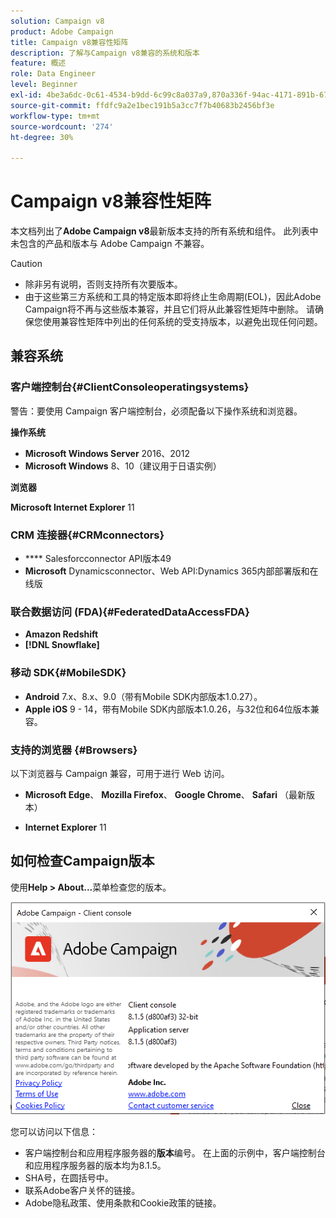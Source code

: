 ```yaml
---
solution: Campaign v8
product: Adobe Campaign
title: Campaign v8兼容性矩阵
description: 了解与Campaign v8兼容的系统和版本
feature: 概述
role: Data Engineer
level: Beginner
exl-id: 4be3a6dc-0c61-4534-b9dd-6c99c8a037a9,870a336f-94ac-4171-891b-67614feef6ef,bebdd930-c7f6-4629-a489-3c704b33f058,d493e613-eb61-43b1-9c6d-1bd881af0734
source-git-commit: ffdfc9a2e1bec191b5a3cc7f7b40683b2456bf3e
workflow-type: tm+mt
source-wordcount: '274'
ht-degree: 30%

---
```


# Campaign v8兼容性矩阵

本文档列出了&#x200B;**Adobe Campaign v8**&#x200B;最新版本支持的所有系统和组件。 此列表中未包含的产品和版本与 Adobe Campaign 不兼容。

>[!CAUTION]
>
>* 除非另有说明，否则支持所有次要版本。
>* 由于这些第三方系统和工具的特定版本即将终止生命周期(EOL)，因此Adobe Campaign将不再与这些版本兼容，并且它们将从此兼容性矩阵中删除。 请确保您使用兼容性矩阵中列出的任何系统的受支持版本，以避免出现任何问题。


## 兼容系统

### 客户端控制台{#ClientConsoleoperatingsystems}

警告：要使用 Campaign 客户端控制台，必须配备以下操作系统和浏览器。

**操作系统**

* **Microsoft Windows Server** 2016、2012
* **Microsoft Windows**  8、10（建议用于日语实例）

**浏览器**

**Microsoft Internet Explorer**  11

### CRM 连接器{#CRMconnectors}

* **** Salesforcconnector API版本49
* **Microsoft** Dynamicsconnector、Web API:Dynamics 365内部部署版和在线版

### 联合数据访问 (FDA){#FederatedDataAccessFDA}

* **Amazon Redshift**
* **[!DNL Snowflake]**

### 移动 SDK{#MobileSDK}

* **Android** 7.x、8.x、9.0（带有Mobile SDK内部版本1.0.27）。
* **Apple iOS**  9 - 14，带有Mobile SDK内部版本1.0.26，与32位和64位版本兼容。

### 支持的浏览器 {#Browsers}

以下浏览器与 Campaign 兼容，可用于进行 Web 访问。

* **Microsoft Edge**、 **Mozilla Firefox**、 **Google Chrome**、 **Safari** （最新版本）

* **Internet Explorer** 11

## 如何检查Campaign版本

使用&#x200B;**Help > About...**&#x200B;菜单检查您的版本。

![](assets/ac-version.png)

您可以访问以下信息：

* 客户端控制台和应用程序服务器的&#x200B;**版本**&#x200B;编号。 在上面的示例中，客户端控制台和应用程序服务器的版本均为8.1.5。
* SHA号，在圆括号中。
* 联系Adobe客户关怀的链接。
* Adobe隐私政策、使用条款和Cookie政策的链接。
